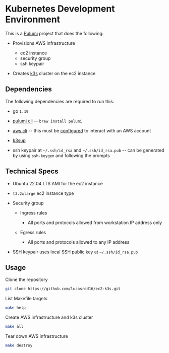 # Kubernetes Development Environment

This is a [Pulumi](https://www.pulumi.com/) project that does the following:

- Provisions AWS infrastructure
  - ec2 instance
  - security group
  - ssh keypair

- Creates [k3s](https://docs.k3s.io/) cluster on the ec2 instance

## Dependencies

The following dependencies are required to run this:

- go `1.19`

- [pulumi cli](https://www.pulumi.com/docs/get-started/install/) -- `brew install pulumi`

- [aws cli](https://docs.aws.amazon.com/cli/latest/userguide/getting-started-install.html) -- this must be [configured](https://docs.aws.amazon.com/cli/latest/userguide/cli-configure-quickstart.html) to interact with an AWS account

- [k3sup](https://github.com/alexellis/k3sup)

- ssh keypair at `~/.ssh/id_rsa` and `~/.ssh/id_rsa.pub` -- can be generated by using `ssh-keygen` and following the prompts

## Technical Specs

- Ubuntu 22.04 LTS AMI for the ec2 instance

- `t3.2xlarge` ec2 instance type

- Security group

  - Ingress rules
  
    - All ports and protocols allowed from workstation IP address only

  - Egress rules

    - All ports and protocols allowed to any IP address

- SSH keypair uses local SSH public key at `~/.ssh/id_rsa.pub`

## Usage

Clone the repository

```bash
git clone https://github.com/lucasrod16/ec2-k3s.git
```

List Makefile targets

```bash
make help
```

Create AWS infrastructure and k3s cluster

```bash
make all
```

Tear down AWS infrastructure

```bash
make destroy
```
